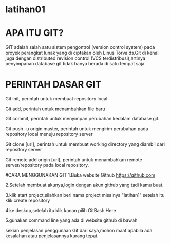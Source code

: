 # latihan01
# APA ITU GIT?
GIT adalah salah satu sistem pengontrol (version control system) pada proyek perangkat lunak yang di ciptakan oleh Linus Torvalds.Git di kenal juga dengan distributed revision control (VCS terdistribusi),artinya penyimpanan database git tidak hanya berada di satu tempat saja.
# PERINTAH DASAR GIT
Git init, perintah untuk membuat repository local

Git add, perintah untuk menambahkan file baru 

Git commit, perintah untuk menyimpan perubahan kedalam database git.

Git push -u origin master, perintah untuk mengirim perubahan pada repository local menuju repository server

Git clone [url], perintah untuk membuat working directory yang diambil dari repository server

Git remote add origin [url], perintah untuk menambahkan remote server/repository pada local repository.

#CARA MENGGUNAKAN GIT 
1.Buka website Github https://github.com

2.Setelah membuat akunya,login dengan akun github yang tadi kamu buat.

3.klik start project,silahkan beri nama project misalnya "latihan1" setelah itu klik create repository 

4.ke deskop,setelah itu klik kanan pilih GitBash Here 

5.gunakan command line yang ada di website github di bawah

sekian penjelasan penggunaan Git dari saya,mohon maaf apabila ada kesalahan atau penjelasannya kurang tepat.

